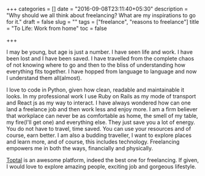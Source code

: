 +++
categories = []
date = "2016-09-08T23:11:40+05:30"
description = "Why should we all think about freelancing? What are my inspirations to go for it."
draft = false
slug = ""
tags = ["freelance", "reasons to freelance"]
title = "To Life: Work from home"
toc = false

+++

I may be young, but age is just a number. I have seen life and work. I have been lost and I have been saved. I have travelled from the complete chaos of not knowing where to go and then to the bliss of understanding how everything fits together. I have hopped from language to language and now I understand them all(almost).

I love to code in Python, given how clean, readable and maintainable it looks. In my professional work I use Ruby on Rails as my mode of transport and React js as my way to interact. I have always wondered how can one land a freelance job and then work less and enjoy more. I am a firm believer that workplace can never be as comfortable as home, the smell of my table, my fire(I'll get one) and everything else. They just save you a lot of energy. You do not have to travel, time saved. You can use your resources and of course, earn better. I am also a budding traveller, I want to explore places and learn more, and of course, this includes technology. Freelancing empowers me in both the ways, financially and physically.

[Toptal](https://www.toptal.com/web) is an awesome platform, indeed the best one for freelancing. If given, I would love to explore amazing people, exciting job and gorgeous lifestyle.
